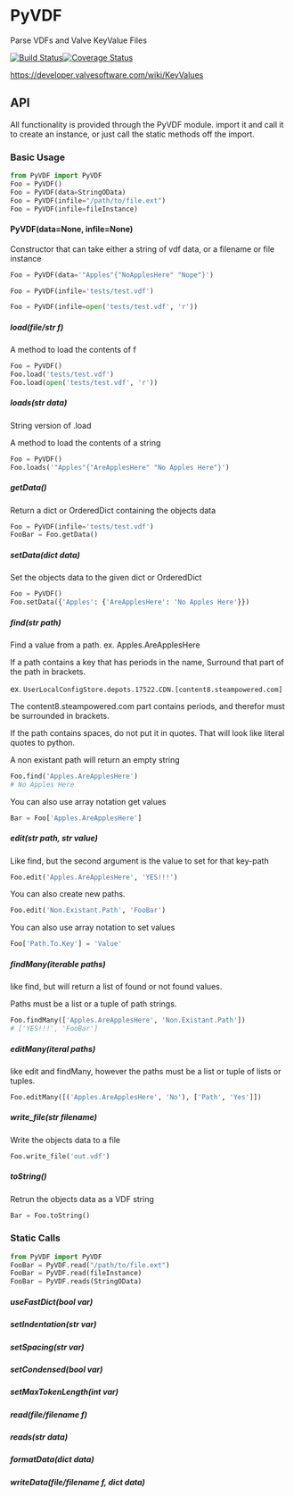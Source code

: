 PyVDF
==
Parse VDFs and Valve KeyValue Files

[![Build Status](https://img.shields.io/travis/noriah/PyVDF.svg?branch=master&style=flat-square)](https://travis-ci.org/noriah/PyVDF)[![Coverage Status](https://img.shields.io/coveralls/noriah/PyVDF.svg?style=flat-square)](https://coveralls.io/r/noriah/PyVDF)

https://developer.valvesoftware.com/wiki/KeyValues

## API
All functionality is provided through the PyVDF module.
import it and call it to create an instance, or just call the static methods off the import.

### Basic Usage
```python
from PyVDF import PyVDF
Foo = PyVDF()
Foo = PyVDF(data=StringOData)
Foo = PyVDF(infile="/path/to/file.ext")
Foo = PyVDF(infile=fileInstance)
```

#### PyVDF(data=None, infile=None)

Constructor that can take either a string of vdf data, or a filename or file instance
```python
Foo = PyVDF(data='"Apples"{"NoApplesHere" "Nope"}')

Foo = PyVDF(infile='tests/test.vdf')

Foo = PyVDF(infile=open('tests/test.vdf', 'r'))
```


##### load(file/str f)
A method to load the contents of f
```python
Foo = PyVDF()
Foo.load('tests/test.vdf')
Foo.load(open('tests/test.vdf', 'r'))
```

##### loads(str data)
String version of .load

A method to load the contents of a string
```python
Foo = PyVDF()
Foo.loads('"Apples"{"AreApplesHere" "No Apples Here"}')
```

##### getData()
Return a dict or OrderedDict containing the objects data
```python
Foo = PyVDF(infile='tests/test.vdf')
FooBar = Foo.getData()
```

##### setData(dict data)
Set the objects data to the given dict or OrderedDict
```python
Foo = PyVDF()
Foo.setData({'Apples': {'AreApplesHere': 'No Apples Here'}})
```

##### find(str path)
Find a value from a path.
ex. Apples.AreApplesHere

If a path contains a key that has periods in the name, Surround that part of the path in brackets.

ex. ```UserLocalConfigStore.depots.17522.CDN.[content8.steampowered.com]```

The content8.steampowered.com part contains periods, and therefor must be surrounded in brackets.

If the path contains spaces, do not put it in quotes. That will look like literal quotes to python.

A non existant path will return an empty string

```python
Foo.find('Apples.AreApplesHere')
# No Apples Here
```
You can also use array notation get values
```python
Bar = Foo['Apples.AreApplesHere']
```

##### edit(str path, str value)
Like find, but the second argument is the value to set for that key-path

```python
Foo.edit('Apples.AreApplesHere', 'YES!!!')
```
You can also create new paths.
```python
Foo.edit('Non.Existant.Path', 'FooBar')
```

You can also use array notation to set values
```python
Foo['Path.To.Key'] = 'Value'
```

##### findMany(iterable paths)
like find, but will return a list of found or not found values.

Paths must be a list or a tuple of path strings.
```python
Foo.findMany(['Apples.AreApplesHere', 'Non.Existant.Path'])
# ['YES!!!', 'FooBar']
```

##### editMany(iteral paths)
like edit and findMany, however the paths must be a list or tuple of lists or tuples.
```python
Foo.editMany([('Apples.AreApplesHere', 'No'), ['Path', 'Yes']])
```

##### write_file(str filename)
Write the objects data to a file
```python
Foo.write_file('out.vdf')
```

##### toString()
Retrun the objects data as a VDF string
```python
Bar = Foo.toString()
```

### Static Calls

```python
from PyVDF import PyVDF
FooBar = PyVDF.read("/path/to/file.ext")
FooBar = PyVDF.read(fileInstance)
FooBar = PyVDF.reads(StringOData)
```

##### useFastDict(bool var)

##### setIndentation(str var)

##### setSpacing(str var)

##### setCondensed(bool var)

##### setMaxTokenLength(int var)

##### read(file/filename f)

##### reads(str data)

##### formatData(dict data)

##### writeData(file/filename f, dict data)


